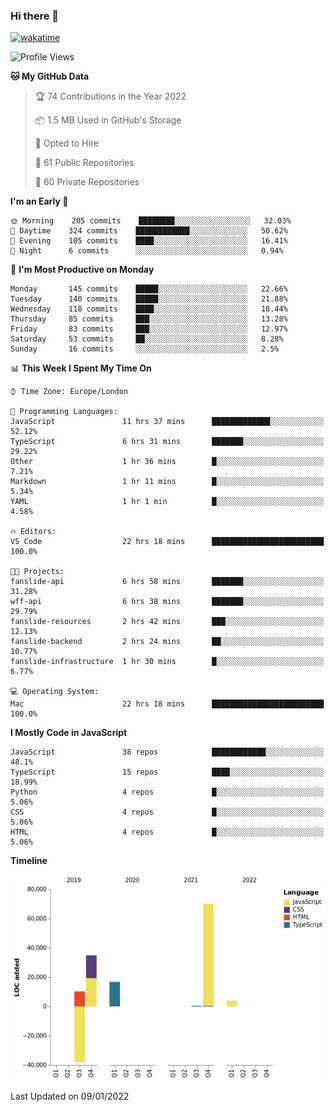 ### Hi there 👋

[![wakatime](https://wakatime.com/badge/user/fbd6d84b-3d41-4f0d-b9de-9fbf06457c16.svg)](https://wakatime.com/@fbd6d84b-3d41-4f0d-b9de-9fbf06457c16)

<!--
**kkarimi/kkarimi** is a ✨ _special_ ✨ repository because its `README.md` (this file) appears on your GitHub profile.

Here are some ideas to get you started:

- 🔭 I’m currently working on ...
- 🌱 I’m currently learning ...
- 👯 I’m looking to collaborate on ...
- 🤔 I’m looking for help with ...
- 💬 Ask me about ...
- 📫 How to reach me: ...
- 😄 Pronouns: ...
- ⚡ Fun fact: ...
-->

<!--START_SECTION:waka-->
![Profile Views](http://img.shields.io/badge/Profile%20Views-6-blue)

**🐱 My GitHub Data** 

> 🏆 74 Contributions in the Year 2022
 > 
> 📦 1.5 MB Used in GitHub's Storage 
 > 
> 💼 Opted to Hire
 > 
> 📜 61 Public Repositories 
 > 
> 🔑 60 Private Repositories  
 > 
**I'm an Early 🐤** 

```text
🌞 Morning    205 commits    ████████░░░░░░░░░░░░░░░░░   32.03% 
🌆 Daytime    324 commits    ████████████░░░░░░░░░░░░░   50.62% 
🌃 Evening    105 commits    ████░░░░░░░░░░░░░░░░░░░░░   16.41% 
🌙 Night      6 commits      ░░░░░░░░░░░░░░░░░░░░░░░░░   0.94%

```
📅 **I'm Most Productive on Monday** 

```text
Monday       145 commits    █████░░░░░░░░░░░░░░░░░░░░   22.66% 
Tuesday      140 commits    █████░░░░░░░░░░░░░░░░░░░░   21.88% 
Wednesday    118 commits    ████░░░░░░░░░░░░░░░░░░░░░   18.44% 
Thursday     85 commits     ███░░░░░░░░░░░░░░░░░░░░░░   13.28% 
Friday       83 commits     ███░░░░░░░░░░░░░░░░░░░░░░   12.97% 
Saturday     53 commits     ██░░░░░░░░░░░░░░░░░░░░░░░   8.28% 
Sunday       16 commits     ░░░░░░░░░░░░░░░░░░░░░░░░░   2.5%

```


📊 **This Week I Spent My Time On** 

```text
⌚︎ Time Zone: Europe/London

💬 Programming Languages: 
JavaScript               11 hrs 37 mins      █████████████░░░░░░░░░░░░   52.12% 
TypeScript               6 hrs 31 mins       ███████░░░░░░░░░░░░░░░░░░   29.22% 
Other                    1 hr 36 mins        █░░░░░░░░░░░░░░░░░░░░░░░░   7.21% 
Markdown                 1 hr 11 mins        █░░░░░░░░░░░░░░░░░░░░░░░░   5.34% 
YAML                     1 hr 1 min          █░░░░░░░░░░░░░░░░░░░░░░░░   4.58%

🔥 Editors: 
VS Code                  22 hrs 18 mins      █████████████████████████   100.0%

🐱‍💻 Projects: 
fanslide-api             6 hrs 58 mins       ███████░░░░░░░░░░░░░░░░░░   31.28% 
wff-api                  6 hrs 38 mins       ███████░░░░░░░░░░░░░░░░░░   29.79% 
fanslide-resources       2 hrs 42 mins       ███░░░░░░░░░░░░░░░░░░░░░░   12.13% 
fanslide-backend         2 hrs 24 mins       ██░░░░░░░░░░░░░░░░░░░░░░░   10.77% 
fanslide-infrastructure  1 hr 30 mins        █░░░░░░░░░░░░░░░░░░░░░░░░   6.77%

💻 Operating System: 
Mac                      22 hrs 18 mins      █████████████████████████   100.0%

```

**I Mostly Code in JavaScript** 

```text
JavaScript               38 repos            ████████████░░░░░░░░░░░░░   48.1% 
TypeScript               15 repos            ████░░░░░░░░░░░░░░░░░░░░░   18.99% 
Python                   4 repos             █░░░░░░░░░░░░░░░░░░░░░░░░   5.06% 
CSS                      4 repos             █░░░░░░░░░░░░░░░░░░░░░░░░   5.06% 
HTML                     4 repos             █░░░░░░░░░░░░░░░░░░░░░░░░   5.06%

```


**Timeline**

![Chart not found](https://raw.githubusercontent.com/kkarimi/kkarimi/main/charts/bar_graph.png) 


 Last Updated on 09/01/2022
<!--END_SECTION:waka-->
